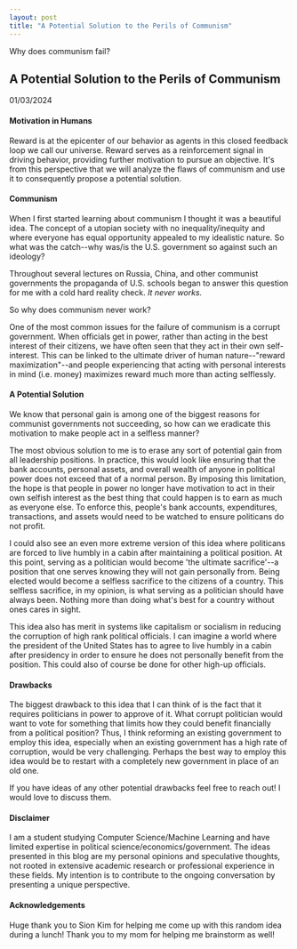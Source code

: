 ```yaml
---
layout: post
title: "A Potential Solution to the Perils of Communism"
---
```


Why does communism fail?

## A Potential Solution to the Perils of Communism
01/03/2024


#### Motivation in Humans
Reward is at the epicenter of our behavior as agents in this closed feedback loop we call our universe. Reward serves as a reinforcement signal in driving behavior, providing further motivation to pursue an objective. It's from this perspective that we will analyze the flaws of communism and use it to consequently propose a potential solution.


#### Communism

When I first started learning about communism I thought it was a beautiful idea. The concept of a utopian society with no inequality/inequity and where everyone has equal opportunity appealed to my idealistic nature. So what was the catch--why was/is the U.S. government so against such an ideology?

Throughout several lectures on Russia, China, and other communist governments the propaganda of U.S. schools began to answer this question for me with a cold hard reality check. *It never works.*

So why does communism never work?

One of the most common issues for the failure of communism is a corrupt government. When officials get in power, rather than acting in the best interest of their citizens, we have often seen that they act in their own self-interest. This can be linked to the ultimate driver of human nature--"reward maximization"--and people experiencing that acting with personal interests in mind (i.e. money) maximizes reward much more than acting selflessly.

<!-- most issues with communism stem from corruption in the government, so this is the problem we aim to solve -->

#### A Potential Solution

We know that personal gain is among one of the biggest reasons for communist governments not succeeding, so how can we eradicate this motivation to make people act in a selfless manner?
<!-- make it so anyone in power agrees to live humbly after
    aka money/income capped to median american income, give away all -->

The most obvious solution to me is to erase any sort of potential gain from all leadership positions. In practice, this would look like ensuring that the bank accounts, personal assets, and overall wealth of anyone in political power does not exceed that of a normal person. By imposing this limitation, the hope is that people in power no longer have motivation to act in their own selfish interest as the best thing that could happen is to earn as much as everyone else. To enforce this, people's bank accounts, expenditures, transactions, and assets would need to be watched to ensure politicans do not profit. 

I could also see an even more extreme version of this idea where politicans are forced to live humbly in a cabin after maintaining a political position. At this point, serving as a politician would become 'the ultimate sacrifice'--a position that one serves knowing they will not gain personally from. Being elected would become a selfless sacrifice to the citizens of a country. This selfless sacrifice, in my opinion, is what serving as a politician should have always been. Nothing more than doing what's best for a country without ones cares in sight.

This idea also has merit in systems like capitalism or socialism in reducing the corruption of high rank political officials. I can imagine a world where the president of the United States has to agree to live humbly in a cabin after presidency in order to ensure he does not personally benefit from the position. This could also of course be done for other high-up officials.


#### Drawbacks

The biggest drawback to this idea that I can think of is the fact that it requires politicians in power to approve of it. What corrupt politician would want to vote for something that limits how they could benefit financially from a political position? Thus, I think reforming an existing government to employ this idea, especially when an existing government has a high rate of corruption, would be very challenging. Perhaps the best way to employ this idea would be to restart with a completely new government in place of an old one.

If you have ideas of any other potential drawbacks feel free to reach out! I would love to discuss them.


#### Disclaimer
I am a student studying Computer Science/Machine Learning and have limited expertise in political science/economics/government. The ideas presented in this blog are my personal opinions and speculative thoughts, not rooted in extensive academic research or professional experience in these fields. My intention is to contribute to the ongoing conversation by presenting a unique perspective. 


#### Acknowledgements
Huge thank you to Sion Kim for helping me come up with this random idea during a lunch!
Thank you to my mom for helping me brainstorm as well!